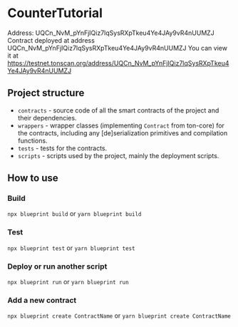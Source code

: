 # CounterTutorial

Address: UQCn_NvM_pYnFjIQiz7lqSysRXpTkeu4Ye4JAy9vR4nUUMZJ
Contract deployed at address UQCn_NvM_pYnFjIQiz7lqSysRXpTkeu4Ye4JAy9vR4nUUMZJ
You can view it at https://testnet.tonscan.org/address/UQCn_NvM_pYnFjIQiz7lqSysRXpTkeu4Ye4JAy9vR4nUUMZJ
## Project structure

-   `contracts` - source code of all the smart contracts of the project and their dependencies.
-   `wrappers` - wrapper classes (implementing `Contract` from ton-core) for the contracts, including any [de]serialization primitives and compilation functions.
-   `tests` - tests for the contracts.
-   `scripts` - scripts used by the project, mainly the deployment scripts.

## How to use

### Build

`npx blueprint build` or `yarn blueprint build`

### Test

`npx blueprint test` or `yarn blueprint test`

### Deploy or run another script

`npx blueprint run` or `yarn blueprint run`

### Add a new contract

`npx blueprint create ContractName` or `yarn blueprint create ContractName`
